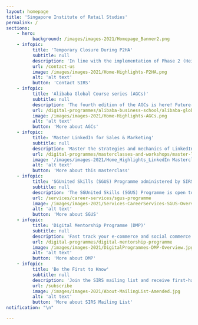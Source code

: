 ```yaml
---
layout: homepage
title: 'Singapore Institute of Retail Studies'
permalink: /
sections:
    - hero:
          background: /images/images-2021/Homepage_Banner2.png
    - infopic:
          title: 'Temporary Closure During P2HA'
          subtitle: null
          description: 'In line with the implementation of Phase 2 (Heightened Alert) (P2HA), our Customer Relations Centre is temporarily closed till further notice. Meanwhile, our website is operating 24/7 for you to view and apply for our courses. We will also be here to help you with your queries via email and WhatsApp.'
          url: /contact-us
          image: /images/images-2021/Home-Highlights-P2HA.png
          alt: 'alt text'
          button: 'Contact SIRS'
    - infopic:
          title: 'Alibaba Global Course series (AGCs)'
          subtitle: null
          description: 'The fourth edition of the AGCs is here! Future-proof your business in the digital world of the cognitive era by picking up actionable strategies and tips from Alibaba’s top practitioners. Gain a deep understanding of the concepts behind Intelligent Business, powered by artificial intelligence (AI).'
          url: /digital-programmes/alibaba-business-school/alibaba-global-course-series
          image: /images/images-2021/Home-Highlights-AGCs.png
          alt: 'alt text'
          button: 'More about AGCs'
    - infopic:
          title: 'Master LinkedIn for Sales & Marketing'
          subtitle: null
          description: 'Master the strategies and mechanics of LinkedIn, the world''s largest networking platform for professionals, in this one-day masterclass to help you build your brand, attract quality leads, and drive sales to your business.'
          url: /digital-programmes/masterclasses-and-workshops/master-linkedin-for-sales-and-marketing
          image: '/images/images-2021/Home_Highlights_LinkedIn Masterclass.png'
          alt: 'alt text'
          button: 'More about this masterclass'
    - infopic:
          title: 'SGUnited Skills (SGUS) Programme administered by SIRS'
          subtitle: null
          description: 'The SGUnited Skills (SGUS) Programme is open to all mid-career Singapore Citizens and Singapore Permanent Residents who can commit to this six-month full-time training programme. Trainees enjoy close to 100% subsidised course fee and up to $7,200 of training allowance during the programme. SIRS will also provide career advisory, guidance and employment placement assistance at no cost!'
          url: /services/career-services/sgus-programme
          image: /images/images-2021/Services-CareerServices-SGUS-Overview.png
          alt: 'alt text'
          button: 'More about SGUS'
    - infopic:
          title: 'Digital Mentorship Programme (DMP)'
          subtitle: null
          description: 'Fast track your e-commerce and social commerce journey with SIRS'' Digital Mentorship Programme, a personalised and mentor-guided programme with up to 90% funding from SkillsFuture Singapore (SSG). The programme comprises classroom and on-the-job training where a mentor will be assigned to guide you in the setup and management of your e-commerce and social media platforms.'
          url: /digital-programmes/digital-mentorship-programme
          image: /images/images-2021/DigitalProgrammes-DMP-Overview.jpg
          alt: 'alt text'
          button: 'More about DMP'
    - infopic:
          title: 'Be the First to Know'
          subtitle: null
          description: 'Join the SIRS mailing list and receive first-hand news and updates on our courses, services, and events.'
          url: /subscribe
          image: /images/images-2021/About-MailingList-Amended.jpg
          alt: 'alt text'
          button: 'More about SIRS Mailing List'
notification: "\n"

---
```


